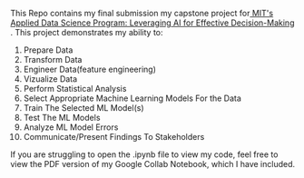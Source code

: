This Repo contains my final submission my capstone project for[ MIT's Applied Data Science Program: Leveraging AI for Effective Decision-Making ](https://professional-education-gl.mit.edu/mit-online-data-science-program). This project demonstrates my ability to:
1. Prepare Data
2. Transform Data
3. Engineer Data(feature engineering)
4. Vizualize Data
5. Perform Statistical Analysis
6. Select Appropriate Machine Learning Models For the Data
7. Train The Selected ML Model(s)
8. Test The ML Models
9. Analyze ML Model Errors
10. Communicate/Present Findings To Stakeholders

If you are struggling to open the .ipynb file to view my code, feel free to view the PDF version of my Google Collab Notebook, which I have included. 
<!---
Garlid/Garlid is a ✨ special ✨ repository because its `README.md` (this file) appears on your GitHub profile.
You can click the Preview link to take a look at your changes.
--->
